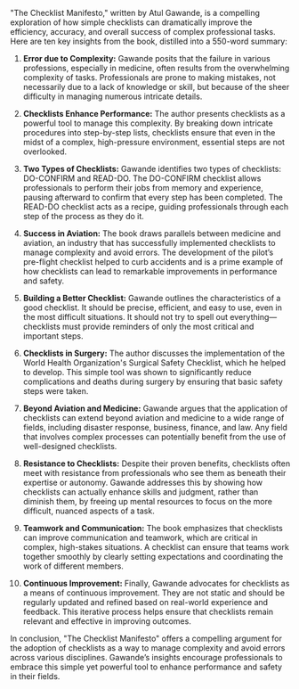 "The Checklist Manifesto," written by Atul Gawande, is a compelling exploration of how simple checklists can dramatically improve the efficiency, accuracy, and overall success of complex professional tasks. Here are ten key insights from the book, distilled into a 550-word summary:

1. **Error due to Complexity:** Gawande posits that the failure in various professions, especially in medicine, often results from the overwhelming complexity of tasks. Professionals are prone to making mistakes, not necessarily due to a lack of knowledge or skill, but because of the sheer difficulty in managing numerous intricate details.

2. **Checklists Enhance Performance:** The author presents checklists as a powerful tool to manage this complexity. By breaking down intricate procedures into step-by-step lists, checklists ensure that even in the midst of a complex, high-pressure environment, essential steps are not overlooked.

3. **Two Types of Checklists:** Gawande identifies two types of checklists: DO-CONFIRM and READ-DO. The DO-CONFIRM checklist allows professionals to perform their jobs from memory and experience, pausing afterward to confirm that every step has been completed. The READ-DO checklist acts as a recipe, guiding professionals through each step of the process as they do it.

4. **Success in Aviation:** The book draws parallels between medicine and aviation, an industry that has successfully implemented checklists to manage complexity and avoid errors. The development of the pilot’s pre-flight checklist helped to curb accidents and is a prime example of how checklists can lead to remarkable improvements in performance and safety.

5. **Building a Better Checklist:** Gawande outlines the characteristics of a good checklist. It should be precise, efficient, and easy to use, even in the most difficult situations. It should not try to spell out everything—checklists must provide reminders of only the most critical and important steps.

6. **Checklists in Surgery:** The author discusses the implementation of the World Health Organization's Surgical Safety Checklist, which he helped to develop. This simple tool was shown to significantly reduce complications and deaths during surgery by ensuring that basic safety steps were taken.

7. **Beyond Aviation and Medicine:** Gawande argues that the application of checklists can extend beyond aviation and medicine to a wide range of fields, including disaster response, business, finance, and law. Any field that involves complex processes can potentially benefit from the use of well-designed checklists.

8. **Resistance to Checklists:** Despite their proven benefits, checklists often meet with resistance from professionals who see them as beneath their expertise or autonomy. Gawande addresses this by showing how checklists can actually enhance skills and judgment, rather than diminish them, by freeing up mental resources to focus on the more difficult, nuanced aspects of a task.

9. **Teamwork and Communication:** The book emphasizes that checklists can improve communication and teamwork, which are critical in complex, high-stakes situations. A checklist can ensure that teams work together smoothly by clearly setting expectations and coordinating the work of different members.

10. **Continuous Improvement:** Finally, Gawande advocates for checklists as a means of continuous improvement. They are not static and should be regularly updated and refined based on real-world experience and feedback. This iterative process helps ensure that checklists remain relevant and effective in improving outcomes.

In conclusion, "The Checklist Manifesto" offers a compelling argument for the adoption of checklists as a way to manage complexity and avoid errors across various disciplines. Gawande’s insights encourage professionals to embrace this simple yet powerful tool to enhance performance and safety in their fields.